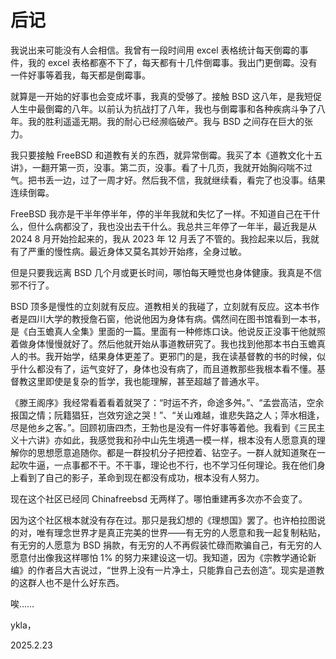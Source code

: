 # 后记

我说出来可能没有人会相信。我曾有一段时间用 excel 表格统计每天倒霉的事件，我的 excel 表格都塞不下了，每天都有十几件倒霉事。我出门更倒霉。没有一件好事等着我，每天都是倒霉事。

就算是一开始的好事也会变成坏事，我真的受够了。接触 BSD 这八年，是我短促人生中最倒霉的八年。以前认为抗战打了八年，我也与倒霉事和各种疾病斗争了八年。我的胜利遥遥无期。我的耐心已经濒临破产。我与 BSD 之间存在巨大的张力。

我只要接触 FreeBSD 和道教有关的东西，就异常倒霉。我买了本《道教文化十五讲》，一翻开第一页，没事。第二页，没事。看了十几页，我就开始胸闷喘不过气。把书丢一边，过了一周才好。然后我不信，我就继续看，看完了也没事。结果连续倒霉。

FreeBSD 我亦是干半年停半年，停的半年我就和失忆了一样。不知道自己在干什么，但什么病都没了，我也没出去干什么。我总共三年停了一年半，最近我是从 2024 8 月开始捡起来的，我从 2023 年 12 月丢了不管的。我捡起来以后，我就有了严重的慢性病。最近身体又莫名其妙开始疼，全身过敏。

但是只要我远离 BSD 几个月或更长时间，哪怕每天睡觉也身体健康。我真是不信邪不行了。

BSD 顶多是慢性的立刻就有反应。道教相关的我碰了，立刻就有反应。这本书作者是四川大学的教授詹石窗，他说他因为身体有病。偶然间在图书馆看到一本书，是《白玉蟾真人全集》里面的一篇。里面有一种修炼口诀。他说反正没事干他就照着做身体慢慢就好了。然后他就开始从事道教研究了。我也找到他那本书白玉蟾真人的书。我开始学，结果身体更差了。更邪门的是，我在读基督教的书的时候，似乎什么都没有了，运气变好了，身体也没有病了，而且道教那些我根本看不懂。基督教这里即使是复杂的哲学，我也能理解，甚至超越了普通水平。

《滕王阁序》我经常看着看着就哭了：“时运不齐，命途多舛。”、“孟尝高洁，空余报国之情；阮籍猖狂，岂效穷途之哭！”、“关山难越，谁悲失路之人；萍水相逢，尽是他乡之客。”。回顾初唐四杰，王勃也是没有一件好事等着他。我看到《三民主义十六讲》亦如此，我感觉我和孙中山先生境遇一模一样，根本没有人愿意真的理解你的思想愿意追随你。都是一群投机分子把控着、钻空子。一群人就知道聚在一起吹牛逼，一点事都不干。不干事，理论也不行，也不学习任何理论。我在他们身上看到了自己的影子，革命到现在都没有成功，根本没有人努力。

现在这个社区已经同 Chinafreebsd 无两样了。哪怕重建再多次亦不会变了。

因为这个社区根本就没有存在过。那只是我幻想的《理想国》罢了。也许柏拉图说的对，唯有理念世界才是真正完美的世界——有无穷的人愿意和我一起复制粘贴，有无穷的人愿意为 BSD 捐款，有无穷的人不再假装忙碌而欺骗自己，有无穷的人愿意付出像我这样哪怕 1% 的努力来建设这一切。我知道，因为《宗教学通论新编》的作者吕大吉说过，“世界上没有一片净土，只能靠自己去创造”。现实是道教的这群人也不是什么好东西。

唉……

ykla，

2025.2.23
